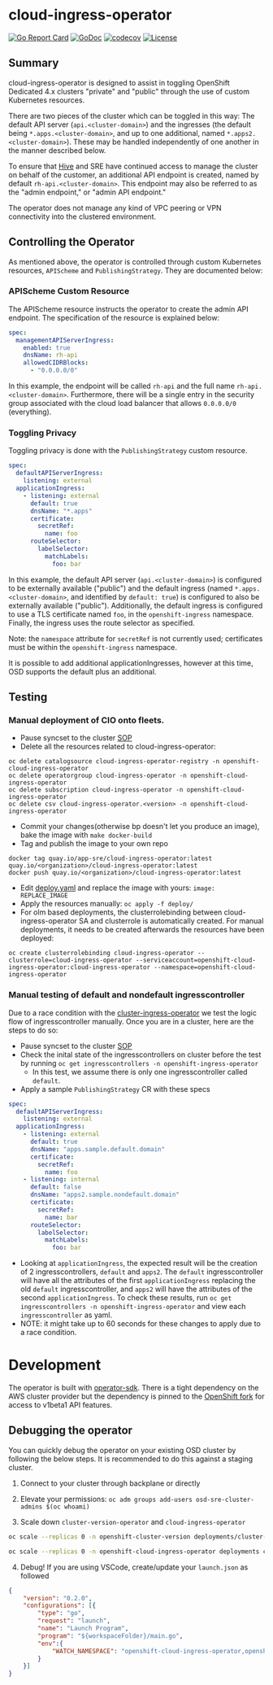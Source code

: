 # cloud-ingress-operator

[![Go Report Card](https://goreportcard.com/badge/github.com/openshift/cloud-ingress-operator)](https://goreportcard.com/report/github.com/openshift/cloud-ingress-operator)
[![GoDoc](https://godoc.org/github.com/openshift/cloud-ingress-operator?status.svg)](https://godoc.org/github.com/openshift/cloud-ingress-operator)
[![codecov](https://codecov.io/gh/openshift/cloud-ingress-operator/branch/master/graph/badge.svg)](https://codecov.io/gh/openshift/cloud-ingress-operator)
[![License](https://img.shields.io/:license-apache-blue.svg)](http://www.apache.org/licenses/LICENSE-2.0.html)

## Summary

cloud-ingress-operator is designed to assist in toggling OpenShift Dedicated 4.x clusters "private" and "public" through the use of custom Kubernetes resources.

There are two pieces of the cluster which can be toggled in this way: The default API server (`api.<cluster-domain>`) and the ingresses (the default being `*.apps.<cluster-domain>`, and up to one additional, named `*.apps2.<cluster-domain>`). These may be handled independently of one another in the manner described below.

To ensure that [Hive](https://github.com/openshift/hive) and SRE have continued access to manage the cluster on behalf of the customer, an additional API endpoint is created, named by default `rh-api.<cluster-domain>`. This endpoint may also be referred to as the "admin endpoint," or "admin API endpoint."

The operator does not manage any kind of VPC peering or VPN connectivity into the clustered environment.

## Controlling the Operator

As mentioned above, the operator is controlled through custom Kubernetes resources, `APIScheme` and `PublishingStrategy`. They are documented below:

### APIScheme Custom Resource

The APIScheme resource instructs the operator to create the admin API endpoint. The specification of the resource is explained below:

```yaml
spec:
  managementAPIServerIngress:
    enabled: true
    dnsName: rh-api
    allowedCIDRBlocks:
      - "0.0.0.0/0"
```

In this example, the endpoint will be called `rh-api` and the full name `rh-api.<cluster-domain>`. Furthermore, there will be a single entry in the security group associated with the cloud load balancer that allows `0.0.0.0/0` (everything).

### Toggling Privacy

Toggling privacy is done with the `PublishingStrategy` custom resource.

```yaml
spec:
  defaultAPIServerIngress:
    listening: external
  applicationIngress:
    - listening: external
      default: true
      dnsName: "*.apps"
      certificate:
        secretRef:
          name: foo
      routeSelector:
        labelSelector:
          matchLabels:
            foo: bar
```

In this example, the default API server (`api.<cluster-domain>`) is configured to be externally available ("public") and the default ingress (named `*.apps.<cluster-domain>`, and identified by `default: true`) is configured to also be externally available ("public"). Additionally, the default ingress is configured to use a TLS certificate named `foo`, in the `openshift-ingress` namespace. Finally, the ingress uses the route selector as specified.

Note: the `namespace` attribute for `secretRef` is not currently used; certificates must be within the `openshift-ingress` namespace.

It is possible to add additional applicationIngresses, however at this time, OSD supports the default plus an additional.

## Testing

### Manual deployment of CIO onto fleets.
* Pause syncset to the cluster [SOP](https://github.com/openshift/ops-sop/blob/master/v4/knowledge_base/pause-syncset.md)
* Delete all the resources related to cloud-ingress-operator:

```shell
oc delete catalogsource cloud-ingress-operator-registry -n openshift-cloud-ingress-operator
oc delete operatorgroup cloud-ingress-operator -n openshift-cloud-ingress-operator
oc delete subscription cloud-ingress-operator -n openshift-cloud-ingress-operator
oc delete csv cloud-ingress-operator.<version> -n openshift-cloud-ingress-operator
```

* Commit your changes(otherwise bp doesn't let you produce an image), bake the image with `make docker-build`
* Tag and publish the image to your own repo
```shell
docker tag quay.io/app-sre/cloud-ingress-operator:latest quay.io/<organization>/cloud-ingress-operator:latest
docker push quay.io/<organization>/cloud-ingress-operator:latest
```

* Edit [deploy.yaml](deploy/50_cloud-ingress-operator.Deployment.yaml) and replace the image with yours: `image: REPLACE_IMAGE`
* Apply the resources manually: `oc apply -f deploy/`
* For olm based deployments, the clusterrolebinding between cloud-ingress-operator SA and clusterrole is automatically created. For manual deployments,
it needs to be created afterwards the resources have been deployed:
```shell
oc create clusterrolebinding cloud-ingress-operator --clusterrole=cloud-ingress-operator --serviceaccount=openshift-cloud-ingress-operator:cloud-ingress-operator --namespace=openshift-cloud-ingress-operator
```

### Manual testing of default and nondefault ingresscontroller

Due to a race condition with the [cluster-ingress-operator](https://github.com/openshift/cluster-ingress-operator) we test the logic flow of ingresscontroller manually. Once you are in a cluster, here are the steps to do so:

- Pause syncset to the cluster [SOP](https://github.com/openshift/ops-sop/blob/master/v4/knowledge_base/pause-syncset.md)
- Check the inital state of the ingresscontrollers on cluster before the test by running `oc get ingresscontrollers -n openshift-ingress-operator`
  - In this test, we assume there is only one ingresscontroller called `default`.
- Apply a sample `PublishingStrategy` CR with these specs

```yaml
spec:
  defaultAPIServerIngress:
    listening: external
  applicationIngress:
    - listening: external
      default: true
      dnsName: "apps.sample.default.domain"
      certificate:
        secretRef:
          name: foo
    - listening: internal
      default: false
      dnsName: "apps2.sample.nondefault.domain"
      certificate:
        secretRef:
          name: bar
      routeSelector:
        labelSelector:
          matchLabels:
            foo: bar
```
- Looking at `applicationIngress`, the expected result will be the creation of 2 ingresscontrollers, `default` and `apps2`. The `default` ingresscontroller will
have all the attributes of the first `applicationIngress` replacing the old `default` ingresscontroller, and `apps2` will have the attributes of the second `applicationIngress`. To check these results, run `oc get ingresscontrollers -n openshift-ingress-operator` and view each `ingresscontroller` as yaml.
- NOTE: it might take up to 60 seconds for these changes to apply due to a race condition.


# Development

The operator is built with [operator-sdk](https://github.com/operator-framework/operator-sdk). There is a tight dependency on the AWS cluster provider but the dependency is pinned to the [OpenShift fork](https://github.com/openshift/cluster-api-provider-aws) for access to v1beta1 API features.

## Debugging the operator

You can quickly debug the operator on your existing OSD cluster by following the below steps. It is recommended to do this against a staging cluster. 

1. Connect to your cluster through backplane or directly

2. Elevate your permissions: `oc adm groups add-users osd-sre-cluster-admins $(oc whoami)`

3. Scale down `cluster-version-operator` and `cloud-ingress-operator`
  ```bash
  oc scale --replicas 0 -n openshift-cluster-version deployments/cluster-version-operator

  oc scale --replicas 0 -n openshift-cloud-ingress-operator deployments cloud-ingress-operator
  ```

4. Debug! If you are using VSCode, create/update your `launch.json` as followed

```json
{
    "version": "0.2.0",
    "configurations": [{
        "type": "go",
        "request": "launch",
        "name": "Launch Program",
        "program": "${workspaceFolder}/main.go",
        "env":{
            "WATCH_NAMESPACE": "openshift-cloud-ingress-operator,openshift-ingress,openshift-ingress-operator,openshift-kube-apiserver,openshift-machine-api"
        }
    }]
}
```